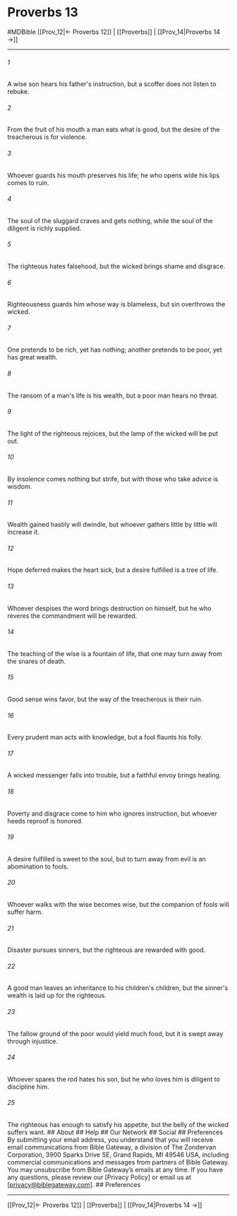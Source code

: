 # Proverbs 13
#MDBible
[[Prov_12|← Proverbs 12]] | [[Proverbs]] | [[Prov_14|Proverbs 14 →]]

***






###### 1 


A wise son hears his father's instruction, but a scoffer does not listen to rebuke. 





###### 2 


From the fruit of his mouth a man eats what is good, but the desire of the treacherous is for violence. 





###### 3 


Whoever guards his mouth preserves his life; he who opens wide his lips comes to ruin. 





###### 4 


The soul of the sluggard craves and gets nothing, while the soul of the diligent is richly supplied. 





###### 5 


The righteous hates falsehood, but the wicked brings shame and disgrace. 





###### 6 


Righteousness guards him whose way is blameless, but sin overthrows the wicked. 





###### 7 


One pretends to be rich, yet has nothing; another pretends to be poor, yet has great wealth. 





###### 8 


The ransom of a man's life is his wealth, but a poor man hears no threat. 





###### 9 


The light of the righteous rejoices, but the lamp of the wicked will be put out. 





###### 10 


By insolence comes nothing but strife, but with those who take advice is wisdom. 





###### 11 


Wealth gained hastily will dwindle, but whoever gathers little by little will increase it. 





###### 12 


Hope deferred makes the heart sick, but a desire fulfilled is a tree of life. 





###### 13 


Whoever despises the word brings destruction on himself, but he who reveres the commandment will be rewarded. 





###### 14 


The teaching of the wise is a fountain of life, that one may turn away from the snares of death. 





###### 15 


Good sense wins favor, but the way of the treacherous is their ruin. 





###### 16 


Every prudent man acts with knowledge, but a fool flaunts his folly. 





###### 17 


A wicked messenger falls into trouble, but a faithful envoy brings healing. 





###### 18 


Poverty and disgrace come to him who ignores instruction, but whoever heeds reproof is honored. 





###### 19 


A desire fulfilled is sweet to the soul, but to turn away from evil is an abomination to fools. 





###### 20 


Whoever walks with the wise becomes wise, but the companion of fools will suffer harm. 





###### 21 


Disaster pursues sinners, but the righteous are rewarded with good. 





###### 22 


A good man leaves an inheritance to his children's children, but the sinner's wealth is laid up for the righteous. 





###### 23 


The fallow ground of the poor would yield much food, but it is swept away through injustice. 





###### 24 


Whoever spares the rod hates his son, but he who loves him is diligent to discipline him. 





###### 25 


The righteous has enough to satisfy his appetite, but the belly of the wicked suffers want. ## About ## Help ## Our Network ## Social ## Preferences By submitting your email address, you understand that you will receive email communications from Bible Gateway, a division of The Zondervan Corporation, 3900 Sparks Drive SE, Grand Rapids, MI 49546 USA, including commercial communications and messages from partners of Bible Gateway. You may unsubscribe from Bible Gateway&rsquo;s emails at any time. If you have any questions, please review our [Privacy Policy] or email us at [privacy@biblegateway.com]. ## Preferences

***

[[Prov_12|← Proverbs 12]] | [[Proverbs]] | [[Prov_14|Proverbs 14 →]]
